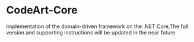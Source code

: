 # CodeArt-Core
Implementation of the domain-driven framework on the .NET Core,The full version and supporting instructions will be updated in the near future
